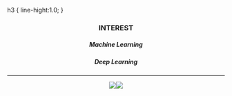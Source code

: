
h3 {
 line-hight:1.0;
}
<div align="center">
<h3>INTEREST</h3>
 <h5>Machine Learning</h5><h5>Deep Learning</h5>
 <hr/>
 <div align="center">
  <img src="https://img.shields.io/badge/Python-3776AB?style=flat&logo=Python&logoColor=white"/><img src="https://img.shields.io/badge/HTML5-E34F26?style=flat&logo=HTML5&logoColor=white"/>
</div>



